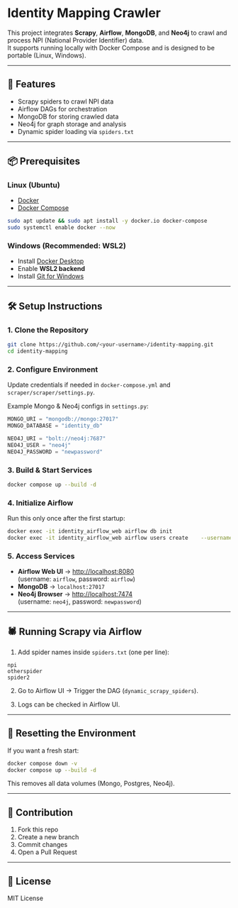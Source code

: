 
# Identity Mapping Crawler

This project integrates **Scrapy**, **Airflow**, **MongoDB**, and **Neo4j** to crawl and process NPI (National Provider Identifier) data.  
It supports running locally with Docker Compose and is designed to be portable (Linux, Windows).

---

## 🚀 Features
- Scrapy spiders to crawl NPI data
- Airflow DAGs for orchestration
- MongoDB for storing crawled data
- Neo4j for graph storage and analysis
- Dynamic spider loading via `spiders.txt`

---

## 📦 Prerequisites

### Linux (Ubuntu)
- [Docker](https://docs.docker.com/engine/install/ubuntu/)
- [Docker Compose](https://docs.docker.com/compose/install/)

```bash
sudo apt update && sudo apt install -y docker.io docker-compose
sudo systemctl enable docker --now
```

### Windows (Recommended: WSL2)
- Install [Docker Desktop](https://www.docker.com/products/docker-desktop/)
- Enable **WSL2 backend**
- Install [Git for Windows](https://git-scm.com/download/win)

---

## 🛠️ Setup Instructions

### 1. Clone the Repository
```bash
git clone https://github.com/<your-username>/identity-mapping.git
cd identity-mapping
```

### 2. Configure Environment
Update credentials if needed in `docker-compose.yml` and `scraper/scraper/settings.py`.

Example Mongo & Neo4j configs in `settings.py`:
```python
MONGO_URI = "mongodb://mongo:27017"
MONGO_DATABASE = "identity_db"

NEO4J_URI = "bolt://neo4j:7687"
NEO4J_USER = "neo4j"
NEO4J_PASSWORD = "newpassword"
```

### 3. Build & Start Services
```bash
docker compose up --build -d
```

### 4. Initialize Airflow
Run this only once after the first startup:
```bash
docker exec -it identity_airflow_web airflow db init
docker exec -it identity_airflow_web airflow users create    --username airflow    --password airflow    --firstname Admin    --lastname User    --role Admin    --email admin@example.com
```

### 5. Access Services
- **Airflow Web UI** → [http://localhost:8080](http://localhost:8080)  
  (username: `airflow`, password: `airflow`)
- **MongoDB** → `localhost:27017`
- **Neo4j Browser** → [http://localhost:7474](http://localhost:7474)  
  (username: `neo4j`, password: `newpassword`)

---

## 🕷️ Running Scrapy via Airflow
1. Add spider names inside `spiders.txt` (one per line):
```
npi
otherspider
spider2
```

2. Go to Airflow UI → Trigger the DAG (`dynamic_scrapy_spiders`).

3. Logs can be checked in Airflow UI.

---

## 🔄 Resetting the Environment
If you want a fresh start:
```bash
docker compose down -v
docker compose up --build -d
```

This removes all data volumes (Mongo, Postgres, Neo4j).

---

## 🤝 Contribution
1. Fork this repo  
2. Create a new branch  
3. Commit changes  
4. Open a Pull Request

---

## 📜 License
MIT License
